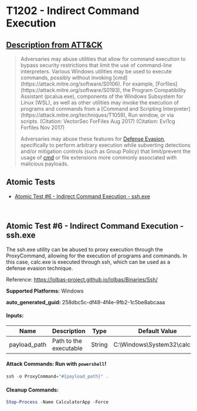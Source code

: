 # T1202 - Indirect Command Execution
## [Description from ATT&CK](https://attack.mitre.org/techniques/T1202)
<blockquote>Adversaries may abuse utilities that allow for command execution to bypass security restrictions that limit the use of command-line interpreters. Various Windows utilities may be used to execute commands, possibly without invoking [cmd](https://attack.mitre.org/software/S0106). For example, [Forfiles](https://attack.mitre.org/software/S0193), the Program Compatibility Assistant (pcalua.exe), components of the Windows Subsystem for Linux (WSL), as well as other utilities may invoke the execution of programs and commands from a [Command and Scripting Interpreter](https://attack.mitre.org/techniques/T1059), Run window, or via scripts. (Citation: VectorSec ForFiles Aug 2017) (Citation: Evi1cg Forfiles Nov 2017)

Adversaries may abuse these features for [Defense Evasion](https://attack.mitre.org/tactics/TA0005), specifically to perform arbitrary execution while subverting detections and/or mitigation controls (such as Group Policy) that limit/prevent the usage of [cmd](https://attack.mitre.org/software/S0106) or file extensions more commonly associated with malicious payloads.</blockquote>

## Atomic Tests

- [Atomic Test #6 - Indirect Command Execution - ssh.exe](#atomic-test-6---indirect-command-execution---sshexe)

<br/>

## Atomic Test #6 - Indirect Command Execution - ssh.exe
The ssh.exe utility can be abused to proxy execution through the ProxyCommand, allowing for the execution of programs and commands. 
In this case, calc.exe is executed through ssh, which can be used as a defense evasion technique.

Reference: https://lolbas-project.github.io/lolbas/Binaries/Ssh/

**Supported Platforms:** Windows

**auto_generated_guid:** 258dbc5c-df48-4f4e-9fb2-1c5be8abcaaa

#### Inputs: 
|     Name     |       Description      |  Type  |              Default Value              |
|--------------|------------------------|--------|-----------------------------------------|
| payload_path | Path to the executable | String | C:&#92;Windows&#92;System32&#92;calc.exe|


#### Attack Commands: Run with `powershell`! 


```powershell
ssh -o ProxyCommand="#{payload_path}" . 
```

#### Cleanup Commands:
```powershell
Stop-Process -Name CalculatorApp -Force
```

<br/>
